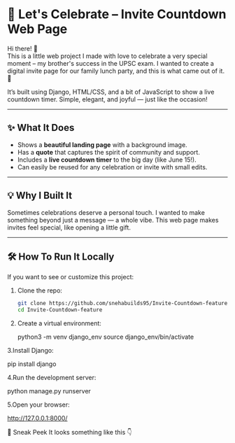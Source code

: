 # 🎉 Let's Celebrate – Invite Countdown Web Page

Hi there! 👋  
This is a little web project I made with love to celebrate a very special moment – my brother's success in the UPSC exam. I wanted to create a digital invite page for our family lunch party, and this is what came out of it. 🥳

It’s built using Django, HTML/CSS, and a bit of JavaScript to show a live countdown timer. Simple, elegant, and joyful — just like the occasion!

---

## ✨ What It Does

- Shows a **beautiful landing page** with a background image.
- Has a **quote** that captures the spirit of community and support.
- Includes a **live countdown timer** to the big day (like June 15!).
- Can easily be reused for any celebration or invite with small edits.

---

## 💡 Why I Built It

Sometimes celebrations deserve a personal touch. I wanted to make something beyond just a message — a whole vibe. This web page makes invites feel special, like opening a little gift.

---

## 🛠️ How To Run It Locally

If you want to see or customize this project:

1. Clone the repo:
   ```bash
   git clone https://github.com/snehabuilds95/Invite-Countdown-feature.git
   cd Invite-Countdown-feature
   
2. Create a virtual environment:

   python3 -m venv django_env
   source django_env/bin/activate

3.Install Django:

   pip install django

4.Run the development server:

   python manage.py runserver

5.Open your browser:

   http://127.0.0.1:8000/



🎨 Sneak Peek
It looks something like this 👇






